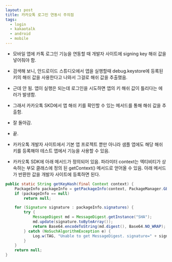 ```yaml
---
layout: post
title: 카카오톡 로그인 연동시 주의점
tags:
  - login
  - kakaotalk
  - android
  - mobile
---
```


* 모바일 앱에 카톡 로그인 기능을 연동할 때 개발자 사이트에 signing key 해쉬 값을 넣어줘야 함.
* 검색해 보니, 안드로이드 스튜디오에서 앱을 실행할때 debug.keystore에 등록된 키의 해쉬 값을 사용한다고 나와서 그걸로 해쉬 값을 추출했음.
* 근데 안 됨. 앱이 실행은 되는데 로그인을 시도하면 앱의 키 해쉬 값이 틀리다는 에러가 발생함.
* 그래서 카카오톡 SKD에서 앱 해쉬 키를 확인할 수 있는 메서드를 통해 해쉬 값을 추출함.
* 잘 돌아감.
* 끝.
* 카카오톡 개발자 사이트에서 기본 앱 프로젝트 뿐만 아니라 샘플 앱에도 해당 해쉬 키를 등록해야 테스트 앱에서 기능을 사용할 수 있음.

* 카카오톡 SDK에 아래 메서드가 정의되어 있음. 파라미터 context는 엑티비티가 상속하는 부모 클래스에 정의 된 getContext() 메서드로 얻어올 수 있음. 아래 메서드가 반환한 값을 개발자 사이트에 등록하면 된다.

```java
public static String getKeyHash(final Context context) {
    PackageInfo packageInfo = getPackageInfo(context, PackageManager.GET_SIGNATURES);
    if (packageInfo == null)
        return null;

    for (Signature signature : packageInfo.signatures) {
        try {
            MessageDigest md = MessageDigest.getInstance("SHA");
            md.update(signature.toByteArray());
            return Base64.encodeToString(md.digest(), Base64.NO_WRAP);
        } catch (NoSuchAlgorithmException e) {
            Log.w(TAG, "Unable to get MessageDigest. signature=" + signature, e);
        }
    }
    return null;
}
```
